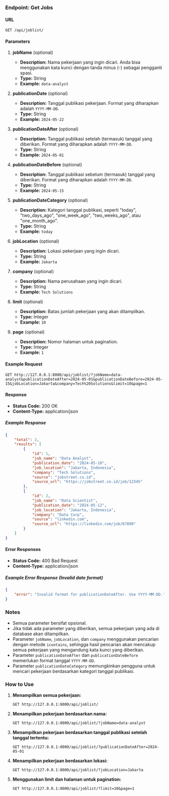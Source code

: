 ### Endpoint: Get Jobs

#### URL
```
GET /api/joblist/
```

#### Parameters

1. **jobName** (optional)
   - **Description:** Nama pekerjaan yang ingin dicari. Anda bisa menggunakan kata kunci dengan tanda minus (-) sebagai pengganti spasi.
   - **Type:** String
   - **Example:** `data-analyst`

2. **publicationDate** (optional)
   - **Description:** Tanggal publikasi pekerjaan. Format yang diharapkan adalah `YYYY-MM-DD`.
   - **Type:** String
   - **Example:** `2024-05-22`

3. **publicationDateAfter** (optional)
   - **Description:** Tanggal publikasi setelah (termasuk) tanggal yang diberikan. Format yang diharapkan adalah `YYYY-MM-DD`.
   - **Type:** String
   - **Example:** `2024-05-01`

4. **publicationDateBefore** (optional)
   - **Description:** Tanggal publikasi sebelum (termasuk) tanggal yang diberikan. Format yang diharapkan adalah `YYYY-MM-DD`.
   - **Type:** String
   - **Example:** `2024-05-15`

5. **publicationDateCategory** (optional)
   - **Description:** Kategori tanggal publikasi, seperti "today", "two_days_ago", "one_week_ago", "two_weeks_ago", atau "one_month_ago".
   - **Type:** String
   - **Example:** `today`

6. **jobLocation** (optional)
   - **Description:** Lokasi pekerjaan yang ingin dicari.
   - **Type:** String
   - **Example:** `Jakarta`

7. **company** (optional)
   - **Description:** Nama perusahaan yang ingin dicari.
   - **Type:** String
   - **Example:** `Tech Solutions`

8. **limit** (optional)
   - **Description:** Batas jumlah pekerjaan yang akan ditampilkan.
   - **Type:** Integer
   - **Example:** `10`

9. **page** (optional)
   - **Description:** Nomor halaman untuk pagination.
   - **Type:** Integer
   - **Example:** `1`

#### Example Request
```
GET http://127.0.0.1:8000/api/joblist/?jobName=data-analyst&publicationDateAfter=2024-05-01&publicationDateBefore=2024-05-15&jobLocation=Jakarta&company=Tech%20Solutions&limit=10&page=1
```

#### Response

- **Status Code:** 200 OK
- **Content-Type:** application/json

##### Example Response
```json
{
    "total": 2,
    "results": [
        {
            "id": 1,
            "job_name": "Data Analyst",
            "publication_date": "2024-05-10",
            "job_location": "Jakarta, Indonesia",
            "company": "Tech Solutions",
            "source": "jobstreet.co.id",
            "source_url": "https://jobstreet.co.id/job/12345"
        },
        {
            "id": 2,
            "job_name": "Data Scientist",
            "publication_date": "2024-05-12",
            "job_location": "Jakarta, Indonesia",
            "company": "Data Corp",
            "source": "linkedin.com",
            "source_url": "https://linkedin.com/job/67890"
        }
    ]
}
```

#### Error Responses

- **Status Code:** 400 Bad Request
- **Content-Type:** application/json

##### Example Error Response (Invalid date format)
```json
{
    "error": "Invalid format for publicationDateAfter. Use YYYY-MM-DD."
}
```

### Notes

- Semua parameter bersifat opsional.
- Jika tidak ada parameter yang diberikan, semua pekerjaan yang ada di database akan ditampilkan.
- Parameter `jobName`, `jobLocation`, dan `company` menggunakan pencarian dengan metode `icontains`, sehingga hasil pencarian akan mencakup semua pekerjaan yang mengandung kata kunci yang diberikan.
- Parameter `publicationDateAfter` dan `publicationDateBefore` memerlukan format tanggal `YYYY-MM-DD`.
- Parameter `publicationDateCategory` memungkinkan pengguna untuk mencari pekerjaan berdasarkan kategori tanggal publikasi.

### How to Use

1. **Menampilkan semua pekerjaan:**
   ```
   GET http://127.0.0.1:8000/api/joblist/
   ```

2. **Menampilkan pekerjaan berdasarkan nama:**
   ```
   GET http://127.0.0.1:8000/api/joblist/?jobName=data-analyst
   ```

3. **Menampilkan pekerjaan berdasarkan tanggal publikasi setelah tanggal tertentu:**
   ```
   GET http://127.0.0.1:8000/api/joblist/?publicationDateAfter=2024-05-01
   ```

4. **Menampilkan pekerjaan berdasarkan lokasi:**
   ```
   GET http://127.0.0.1:8000/api/joblist/?jobLocation=Jakarta
   ```

5. **Menggunakan limit dan halaman untuk pagination:**
   ```
   GET http://127.0.0.1:8000/api/joblist/?limit=10&page=1
   ```